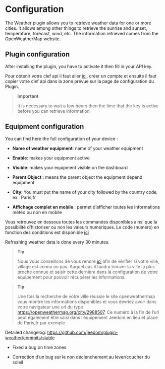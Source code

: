 Configuration
=============

The Weather plugin allows you to retrieve weather data for one or more cities. It allows among other things to retrieve the sunrise and sunset, temperature, forecast, wind, etc. The information retrieved comes from the OpenWeatherMap website.

Plugin configuration
-----------------------

After installing the plugin, you have to activate it then fill in your API key.

Pour obtenir votre clef api il faut aller
[ici](https://home.openweathermap.org), créer un compte et ensuite il
faut copier votre clef api dans la zone prévue sur la page de
configuration du Plugin.

> **Important**
>
> It is necessary to wait a few hours then the time that the key is
> active before you can retrieve information

Equipment configuration
-----------------------------

You can find here the full configuration of your device :

-   **Name of weather equipment**: name of your weather equipment

-   **Enable**: makes your equipment active

-   **Visible**: makes your equipment visible on the dashboard

-   **Parent Object** : means the parent object the equipment depend
    equipment

-   **City**: You must put the name of your city followed by the country code,
    ex : Paris,fr

-   **Affichage complet en mobile** : permet d’afficher toutes les
    informations météo ou non en mobile

Vous retrouvez en dessous toutes les commandes disponibles ainsi que la
possibilité d’historiser ou non les valeurs numériques. Le code (numéro)
en fonction des conditions est disponible
[ici](https://openweathermap.org/weather-conditions)

Refreshing weather data is done every 30 minutes.

> **Tip**
>
> Nous vous conseillons de vous rendre
> [ici](https://openweathermap.org/find?) afin de vérifier si votre
> ville, village est connu ou pas. Auquel cas il faudra trouver la ville
> la plus proche connue et saisir cette dernière dans la configuration
> de votre équipement pour pouvoir récupérer les informations.

> **Tip**
>
> Une fois la recherche de votre ville réussie le site openweathermap
> vous montre les informations disponibles et vous devriez avoir dans
> votre navigateur une url du type
> <https://openweathermap.org/city/2988507>. Ce numéro à la fin de l’url
> peut également être saisi dans l’équipement Jeedom en lieu et place de
> Paris,fr par exemple

Detailed changelog:
<https://github.com/jeedom/plugin-weather/commits/stable>

-   Fixed a bug on time zones

-   Correction d’un bug sur le non déclenchement au lever/coucher du
    soleil


